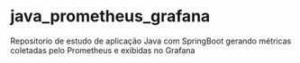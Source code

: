 # java_prometheus_grafana
Repositorio de estudo de aplicação Java com SpringBoot gerando métricas coletadas pelo Prometheus e exibidas no Grafana
